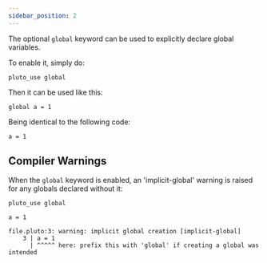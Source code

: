 ```yaml
---
sidebar_position: 2
---
```


The optional `global` keyword can be used to explicitly declare global variables.

To enable it, simply do:
```pluto
pluto_use global
```

Then it can be used like this:
```pluto
global a = 1
```

Being identical to the following code:
```pluto
a = 1
```

## Compiler Warnings

When the `global` keyword is enabled, an 'implicit-global' warning is raised for any globals declared without it:

```pluto showLineNumbers
pluto_use global

a = 1
```
```
file.pluto:3: warning: implicit global creation [implicit-global]
    3 | a = 1
      | ^^^^^ here: prefix this with 'global' if creating a global was intended
```
